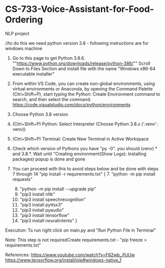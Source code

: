 # CS-733-Voice-Assistant-for-Food-Ordering
NLP project

//to do this we need python version 3.8 - following instructions are for windows machine
1. Go to this page to get Python 3.8.6. ""https://www.python.org/downloads/release/python-386/""
Scroll Down to Files Section and install file with the name "Windows x86-64 executable installer" 
2. From within VS Code, you can create non-global environments, using virtual environments or Anaconda, by opening the Command Palette (Ctrl+Shift+P), start typing the Python: Create Environment command to search, and then select the command.
https://code.visualstudio.com/docs/python/environments
3. Choose Python 3.8 version
4. (Ctrl+Shift+P) Python: Select Interpreter (Choose Python 3.8.x ('.venv': venv))
5. (Ctrl+Shift+P) Terminal: Create New Terminal in Active Workspace
6. Check which version of Pythons you have "py -0". you should (venv) * and 3.8.*. Wait until "Creating environment(Show Logs): Installing packages) popup is done and gone
7. You can proceed with this to avoid steps below and be done with steps 7 through 14 "pip install -r requirements.txt"
{
    7. "python -m pip install requests"
    
    8. "python -m pip install --upgrade pip"
    9. "pip3 install nltk"
    10. "pip3 install speechrecognition"
    11. "pip3 install pyttsx3"
    12. "pip3 install pyaudio"
    13. "pip3 install tensorflow"
    14. "pip3 install neuralintents"
}

Execution:
To run right click on main.py and "Run Python File in Terminal"

Note: This step is not requiredCreate requirements.txt - "pip freeze > requirements.txt"

References:
https://www.youtube.com/watch?v=F62wb_jfUUw
https://www.tensorflow.org/install/pip#windows-native_1